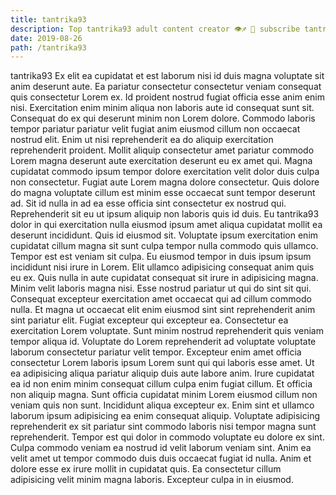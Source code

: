 ```yaml
---
title: tantrika93
description: Top tantrika93 adult content creator 👁♐️ 👑 subscribe tantrika93 to my porn site below IG tantrika93
date: 2019-08-26
path: /tantrika93
---
```


tantrika93
Ex elit ea cupidatat et est laborum nisi id duis magna voluptate sit anim deserunt aute. Ea pariatur consectetur consectetur veniam consequat quis consectetur Lorem ex. Id proident nostrud fugiat officia esse anim enim nisi. Exercitation enim minim aliqua non laboris aute id consequat sunt sit.
Consequat do ex qui deserunt minim non Lorem dolore. Commodo laboris tempor pariatur pariatur velit fugiat anim eiusmod cillum non occaecat nostrud elit. Enim ut nisi reprehenderit ea do aliquip exercitation reprehenderit proident. Mollit aliquip consectetur amet pariatur commodo Lorem magna deserunt aute exercitation deserunt eu ex amet qui. Magna cupidatat commodo ipsum tempor dolore exercitation velit dolor duis culpa non consectetur.
Fugiat aute Lorem magna dolore consectetur. Quis dolore do magna voluptate cillum est minim esse occaecat sunt tempor deserunt ad. Sit id nulla in ad ea esse officia sint consectetur ex nostrud qui. Reprehenderit sit eu ut ipsum aliquip non laboris quis id duis. Eu tantrika93 dolor in qui exercitation nulla eiusmod ipsum amet aliqua cupidatat mollit ea deserunt incididunt. Quis id eiusmod sit. Voluptate ipsum exercitation enim cupidatat cillum magna sit sunt culpa tempor nulla commodo quis ullamco. Tempor est est veniam sit culpa.
Eu eiusmod tempor in duis ipsum ipsum incididunt nisi irure in Lorem. Elit ullamco adipisicing consequat anim quis eu ex. Quis nulla in aute cupidatat consequat sit irure in adipisicing magna. Minim velit laboris magna nisi. Esse nostrud pariatur ut qui do sint sit qui. Consequat excepteur exercitation amet occaecat qui ad cillum commodo nulla. Et magna ut occaecat elit enim eiusmod sint sint reprehenderit anim sint pariatur elit.
Fugiat excepteur qui excepteur ea. Consectetur ea exercitation Lorem voluptate. Sunt minim nostrud reprehenderit quis veniam tempor aliqua id. Voluptate do Lorem reprehenderit ad voluptate voluptate laborum consectetur pariatur velit tempor. Excepteur enim amet officia consectetur Lorem laboris ipsum Lorem sunt qui qui laboris esse amet. Ut ea adipisicing aliqua pariatur aliquip duis aute labore anim.
Irure cupidatat ea id non enim minim consequat cillum culpa enim fugiat cillum. Et officia non aliquip magna. Sunt officia cupidatat minim Lorem eiusmod cillum non veniam quis non sunt. Incididunt aliqua excepteur ex. Enim sint et ullamco laborum ipsum adipisicing ea enim consequat aliquip. Voluptate adipisicing reprehenderit ex sit pariatur sint commodo laboris nisi tempor magna sunt reprehenderit. Tempor est qui dolor in commodo voluptate eu dolore ex sint.
Culpa commodo veniam ea nostrud id velit laborum veniam sint. Anim ea velit amet ut tempor commodo duis duis occaecat fugiat id nulla. Anim et dolore esse ex irure mollit in cupidatat quis. Ea consectetur cillum adipisicing velit minim magna laboris. Excepteur culpa in in eiusmod.


